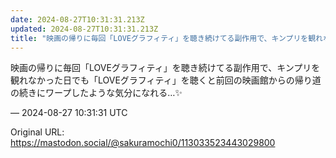 ```yaml
---
date: 2024-08-27T10:31:31.213Z
updated: 2024-08-27T10:31:31.213Z
title: "映画の帰りに毎回「LOVEグラフィティ」を聴き続けてる副作用で、キンプリを観れな[...]"
---
```


<p>映画の帰りに毎回「LOVEグラフィティ」を聴き続けてる副作用で、キンプリを観れなかった日でも「LOVEグラフィティ」を聴くと前回の映画館からの帰り道の続きにワープしたような気分になれる…✨️</p>

&mdash; 2024-08-27 10:31:31 UTC

Original URL: https://mastodon.social/@sakuramochi0/113033523443029800
